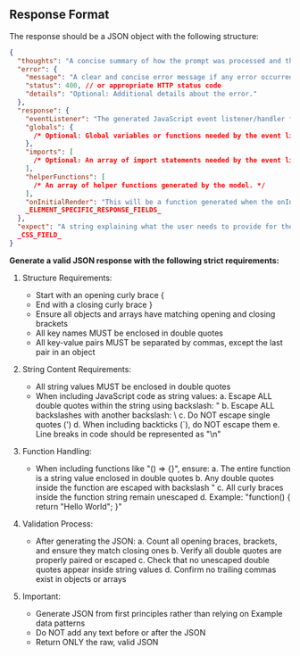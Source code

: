 ## Response Format

The response should be a JSON object with the following structure:

```json
{
  "thoughts": "A concise summary of how the prompt was processed and the generated code. Do not use line breaks, headings, bullets or any such thing.",
  "error": {
    "message": "A clear and concise error message if any error occurred during processing. Leave this field empty if no errors occurred.",
    "status": 400, // or appropriate HTTP status code
    "details": "Optional: Additional details about the error."
  },
  "response": {
    "eventListener": "The generated JavaScript event listener/handler function. The function should be named 'main'.",
    "globals": {
      /* Optional: Global variables or functions needed by the event listener/handler. */
    },
    "imports": [
      /* Optional: An array of import statements needed by the event listener/handler. */
    ],
    "helperFunctions": [
      /* An array of helper functions generated by the model. */
    ],
    "onInitialRender": "This will be a function generated when the onInit field is a string (actionable prompt), describing actions to take during the initial render (optional field)",
    _ELEMENT_SPECIFIC_RESPONSE_FIELDS_
  },
  "expect": "A string explaining what the user needs to provide for the generated code to work correctly. This might include DOM elements, global variables, or other dependencies. Do not use line breaks, headings, bullets or any such thing."
  _CSS_FIELD_
}
```

**Generate a valid JSON response with the following strict requirements:**

1. Structure Requirements:

   - Start with an opening curly brace {
   - End with a closing curly brace }
   - Ensure all objects and arrays have matching opening and closing brackets
   - All key names MUST be enclosed in double quotes
   - All key-value pairs MUST be separated by commas, except the last pair in an object

2. String Content Requirements:

   - All string values MUST be enclosed in double quotes
   - When including JavaScript code as string values:
     a. Escape ALL double quotes within the string using backslash: \"
     b. Escape ALL backslashes with another backslash: \\
     c. Do NOT escape single quotes (')
     d. When including backticks (`), do NOT escape them
     e. Line breaks in code should be represented as "\\n"

3. Function Handling:

   - When including functions like "() => {}", ensure:
     a. The entire function is a string value enclosed in double quotes
     b. Any double quotes inside the function are escaped with backslash \"
     c. All curly braces inside the function string remain unescaped
     d. Example: "function() { return \"Hello World\"; }"

4. Validation Process:

   - After generating the JSON:
     a. Count all opening braces, brackets, and ensure they match closing ones
     b. Verify all double quotes are properly paired or escaped
     c. Check that no unescaped double quotes appear inside string values
     d. Confirm no trailing commas exist in objects or arrays

5. Important:
   - Generate JSON from first principles rather than relying on Example data patterns
   - Do NOT add any text before or after the JSON
   - Return ONLY the raw, valid JSON
